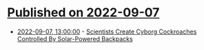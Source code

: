 # [Published on 2022-09-07](index.md)

* [2022-09-07, 13:00:00](https://it.slashdot.org/story/22/09/07/0018209/scientists-create-cyborg-cockroaches-controlled-by-solar-powered-backpacks?utm_source=rss1.0mainlinkanon&utm_medium=feed) - [Scientists Create Cyborg Cockroaches Controlled By Solar-Powered Backpacks](https://it.slashdot.org/story/22/09/07/0018209/scientists-create-cyborg-cockroaches-controlled-by-solar-powered-backpacks?utm_source=rss1.0mainlinkanon&utm_medium=feed)
